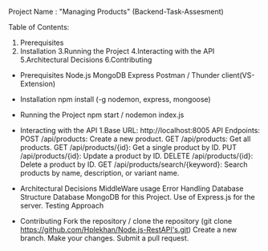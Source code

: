 Project Name : "Managing Products"
(Backend-Task-Assesment)

Table of Contents:
1. Prerequisites
2. Installation
3.Running the Project
4.Interacting with the API
5.Architectural Decisions
6.Contributing

* Prerequisites
    Node.js
    MongoDB
    Express
    Postman / Thunder client(VS-Extension)
  
  
* Installation
  npm install (-g nodemon, express, mongoose)

* Running the Project
  npm start / nodemon index.js

* Interacting with the API
  1.Base URL: http://localhost:8005
    API Endpoints:
      POST /api/products: Create a new product.
      GET /api/products: Get all products.
      GET /api/products/{id}: Get a single product by ID.
      PUT /api/products/{id}: Update a product by ID.
      DELETE /api/products/{id}: Delete a product by ID.
      GET /api/products/search/{keyword}: Search products by name, description, or variant name.

* Architectural Decisions
    MiddleWare usage
    Error Handling
    Database Structure
    Database MongoDB for this Project.
    Use of Express.js for the server.
    Testing Approach

* Contributing
    Fork the repository / clone the repository (git clone https://github.com/Hplekhan/Node.js-RestAPI's.git)
    Create a new branch.
    Make your changes.
    Submit a pull request. 

  
